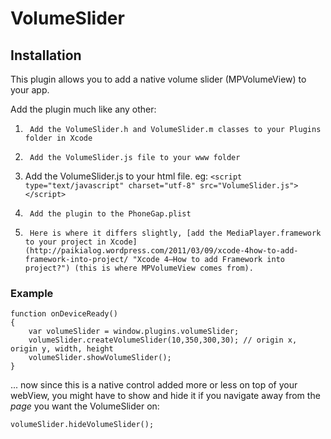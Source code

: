 VolumeSlider
============

Installation
------------

This plugin allows you to add a native volume slider (MPVolumeView) to your app.

Add the plugin much like any other:

1.      Add the VolumeSlider.h and VolumeSlider.m classes to your Plugins folder in Xcode
2.      Add the VolumeSlider.js file to your www folder
3.	Add the VolumeSlider.js to your html file. eg: `<script type="text/javascript" charset="utf-8" src="VolumeSlider.js"></script>`
4.      Add the plugin to the PhoneGap.plist
5.      Here is where it differs slightly, [add the MediaPlayer.framework to your project in Xcode](http://paikialog.wordpress.com/2011/03/09/xcode-4how-to-add-framework-into-project/ "Xcode 4–How to add Framework into project?") (this is where MPVolumeView comes from).

### Example

	function onDeviceReady()
	{
		var volumeSlider = window.plugins.volumeSlider;
		volumeSlider.createVolumeSlider(10,350,300,30); // origin x, origin y, width, height
		volumeSlider.showVolumeSlider();
	}

... now since this is a native control added more or less on top of your webView, you might have to show and hide it if you navigate away from the _page_ you want the VolumeSlider on:

	volumeSlider.hideVolumeSlider();

